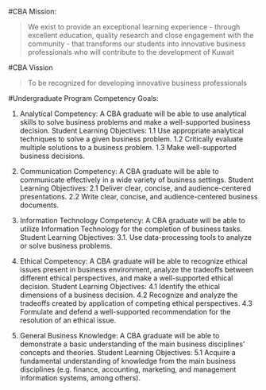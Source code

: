 #CBA Mission: 

> We exist to provide an exceptional learning experience - through excellent education, quality research and close engagement with
> the community - that transforms our students into innovative business professionals who will
> contribute to the development of Kuwait

#CBA Vission

> To be recognized for developing innovative business professionals 

#Undergraduate Program Competency Goals:

1.	Analytical Competency: A CBA graduate will be able to use analytical skills to solve business problems and make a well-supported business decision.
Student Learning Objectives:
  1.1	Use appropriate analytical techniques to solve a given business problem.
  1.2	Critically evaluate multiple solutions to a business problem.
  1.3	Make well-supported business decisions.


2.	Communication Competency: A CBA graduate will be able to communicate effectively in a wide variety of business settings.
Student Learning Objectives:
  2.1	Deliver clear, concise, and audience-centered presentations.
  2.2	Write clear, concise, and audience-centered business documents.

3.	Information Technology Competency: A CBA graduate will be able to utilize Information Technology for the completion of business tasks.
Student Learning Objectives:
  3.1.	Use data-processing tools to analyze or solve business problems.

4.	Ethical Competency: A CBA graduate will be able to recognize ethical issues present in business environment, analyze the tradeoffs between different ethical perspectives, and make a well-supported ethical decision.
Student Learning Objectives:
  4.1	Identify the ethical dimensions of a business decision.
  4.2	Recognize and analyze the tradeoffs created by application of competing ethical perspectives. 
  4.3	Formulate and defend a well-supported recommendation for the resolution of an ethical issue.

5.	General Business Knowledge: A CBA graduate will be able to demonstrate a basic understanding of the main business disciplines’ concepts and theories.
Student Learning Objectives:
  5.1	Acquire a fundamental understanding of knowledge from the main business disciplines (e.g. finance, accounting, marketing, and management information systems, among others).


